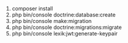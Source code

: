 1. composer install
2. php bin/console doctrine:database:create
3. php bin/console make:migration
4. php bin/console doctrine:migrations:migrate
5. php bin/console lexik:jwt:generate-keypair
